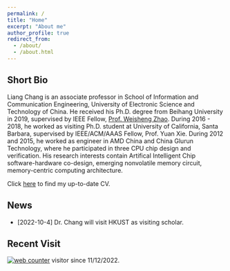 ```yaml
---
permalink: /
title: "Home"
excerpt: "About me"
author_profile: true
redirect_from: 
  - /about/
  - /about.html
---
```


## Short Bio
Liang Chang is an associate professor in School of Information and Communication Engineering, University of Electronic Science and Technology of China. He received his Ph.D. degree from Beihang University in 2019, supervised by IEEE Fellow, [Prof. Weisheng Zhao](https://shi.buaa.edu.cn/09688/en/index/28579/list/index.htm). During 2016 - 2018, he worked as visiting Ph.D. student at University of California, Santa Barbara, supervised by IEEE/ACM/AAAS Fellow, Prof. Yuan Xie. During 2012 and 2015, he worked as engineer in AMD China and China Glurun Technology, where he participated in three CPU chip design and verification. His research interests contain Artifical Intelligent Chip software-hardware co-design, emerging nonvolatile memory circuit, memory-centric computing architecture.

Click [here](../pages/cv) to find my up-to-date CV.


## News
+ [2022-10-4] Dr. Chang will visit HKUST as visiting scholar. 

## Recent Visit

<a type="text/javascript" id="clstr_globe" src="//clustrmaps.com/globe.js?d=6AjAnwmIYquPYU_qVegL3qa1-llGAoVwOxw5KZCbXZM"></a>

<script type="text/javascript" id="clstr_globe" src="//clustrmaps.com/globe.js?d=6AjAnwmIYquPYU_qVegL3qa1-llGAoVwOxw5KZCbXZM"></script>

<!-- hitwebcounter Code START -->
<a href="https://www.hitwebcounter.com" target="_blank">
<img src="https://hitwebcounter.com/counter/counter.php?page=8065533&style=0038&nbdigits=6&type=page&initCount=0" title="Free Counter" Alt="web counter"   
border="0" /></a> 
visitor since 11/12/2022.     
